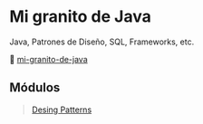 # Mi granito de Java

Java, Patrones de Diseño, SQL, Frameworks, etc.

🔗 [mi-granito-de-java](https://migranitodejava.blogspot.com/)

## Módulos

> [Desing Patterns](/desing-patterns/README.md)